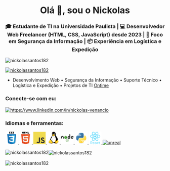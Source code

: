 <h1 align="center">Olá 👋, sou o Nickolas</h1>
<h3 align="center">🎓 Estudante de TI na Universidade Paulista | 💻 Desenvolvedor Web Freelancer (HTML, CSS, JavaScript) desde 2023 | 🔐 Foco em Segurança da Informação | 📦 Experiência em Logística e Expedição</h3>

<p align="left"> <img src="https://komarev.com/ghpvc/?username=nickolassantos182&label=Profile%20views&color=0e75b6&style=flat" alt="nickolassantos182" /> </p>

<p align="left"> <a href="https://github.com/ryo-ma/github-profile-trophy"><img src="https://github-profile-trophy.vercel.app/?username=nickolassantos182" alt="nickolassantos182" /></a> </p>

- Desenvolvimento Web • Segurança da Informação • Suporte Técnico • Logística e Expedição • Projetos de TI [Ontime](https://deliveryontime.netlify.app/)

<h3 align="left">Conecte-se com eu:</h3>
<p align="left">
<a href="https://linkedin.com/in/https://www.linkedin.com/in/nickolas-venancio" target="blank"><img align="center" src="https://raw.githubusercontent.com/rahuldkjain/github-profile-readme-generator/master/src/images/icons/Social/linked-in-alt.svg" alt="https://www.linkedin.com/in/nickolas-venancio" height="30" width="40" /></a>
</p>

<h3 align="left">Idiomas e ferramentas:</h3>
<p align="left"> <a href="https://www.w3schools.com/css/" target="_blank" rel="noreferrer"> <img src="https://raw.githubusercontent.com/devicons/devicon/master/icons/css3/css3-original-wordmark.svg" alt="css3" width="40" height="40"/> </a> <a href="https://www.w3.org/html/" target="_blank" rel="noreferrer"> <img src="https://raw.githubusercontent.com/devicons/devicon/master/icons/html5/html5-original-wordmark.svg" alt="html5" width="40" height="40"/> </a> <a href="https://developer.mozilla.org/en-US/docs/Web/JavaScript" target="_blank" rel="noreferrer"> <img src="https://raw.githubusercontent.com/devicons/devicon/master/icons/javascript/javascript-original.svg" alt="javascript" width="40" height="40"/> </a> <a href="https://www.linux.org/" target="_blank" rel="noreferrer"> <img src="https://raw.githubusercontent.com/devicons/devicon/master/icons/linux/linux-original.svg" alt="linux" width="40" height="40"/> </a> <a href="https://nodejs.org" target="_blank" rel="noreferrer"> <img src="https://raw.githubusercontent.com/devicons/devicon/master/icons/nodejs/nodejs-original-wordmark.svg" alt="nodejs" width="40" height="40"/> </a> <a href="https://www.python.org" target="_blank" rel="noreferrer"> <img src="https://raw.githubusercontent.com/devicons/devicon/master/icons/python/python-original.svg" alt="python" width="40" height="40"/> </a> <a href="https://reactjs.org/" target="_blank" rel="noreferrer"> <img src="https://raw.githubusercontent.com/devicons/devicon/master/icons/react/react-original-wordmark.svg" alt="react" width="40" height="40"/> </a> <a href="https://unrealengine.com/" target="_blank" rel="noreferrer"> <img src="https://raw.githubusercontent.com/kenangundogan/fontisto/036b7eca71aab1bef8e6a0518f7329f13ed62f6b/icons/svg/brand/unreal-engine.svg" alt="unreal" width="40" height="40"/> </a> </p>

<p><img align="left" src="https://github-readme-stats.vercel.app/api/top-langs?username=nickolassantos182&show_icons=true&locale=en&layout=compact" alt="nickolassantos182" /></p>

<p> <img align="center" src="https://github-readme-stats.vercel.app/api?username=nickolassantos182&show_icons=true&locale=en" alt="nickolassantos182" /></p>

<p><img align="center" src="https://github-readme-streak-stats.herokuapp.com/?user=nickolassantos182&" alt="nickolassantos182" /></p>

